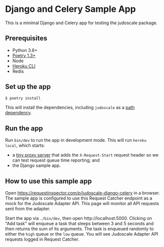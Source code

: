 # Django and Celery Sample App

This is a minimal Django and Celery app for testing the judoscale package.

## Prerequisites

- Python 3.8+
- [Poetry 1.3+](https://python-poetry.org/)
- Node
- [Heroku CLI](https://devcenter.heroku.com/articles/heroku-cli)
- Redis

## Set up the app

```sh
$ poetry install
```

This will install the dependencies, including `judoscale` as a [path dependency](https://python-poetry.org/docs/dependency-specification/#path-dependencies).

## Run the app

Run `bin/dev` to run the app in development mode. This will run `heroku local`, which starts:

- a [tiny proxy server](https://github.com/judoscale/judoscale-adapter-proxy-server) that adds the `X-Request-Start` request header so we can test request queue time reporting; and
- the Django sample app.

## How to use this sample app

Open https://requestinspector.com/p/judoscale-django-celery in a browser. The sample app is configured to use this Request Catcher endpoint as a mock for the Judoscale Adapter API. This page will monitor all API requests sent from the adapter.

Start the app via `./bin/dev`, then open http://localhost:5000. Clicking on "Add task" will enqueue a task that sleeps between 3 and 5 seconds and then returns the sum of its arguments. The task is enqueued randomly to either the `high` queue or the `low` queue. You will see Judoscale Adapter API requests logged in Request Catcher.
